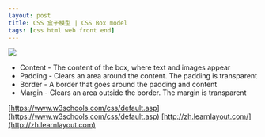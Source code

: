 ```yaml
---
layout: post
title: CSS 盒子模型 | CSS Box model
tags: [css html web front end]
---
```


![](http://alanzheng.top/img/css_modelbox.png)

* Content - The content of the box, where text and images appear
* Padding - Clears an area around the content. The padding is transparent
* Border - A border that goes around the padding and content
* Margin - Clears an area outside the border. The margin is transparent

[https://www.w3schools.com/css/default.asp](https://www.w3schools.com/css/default.asp)
[http://zh.learnlayout.com/](http://zh.learnlayout.com)